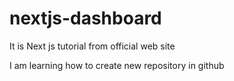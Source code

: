# nextjs-dashboard
It is Next js tutorial from official web site

I am learning how to create new repository in github
